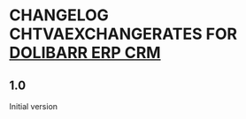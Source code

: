 # CHANGELOG CHTVAEXCHANGERATES FOR [DOLIBARR ERP CRM](https://www.dolibarr.org)

## 1.0

Initial version
